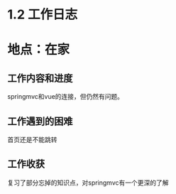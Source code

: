 # 1.2 工作日志

# 地点：在家

## 工作内容和进度
springmvc和vue的连接，但仍然有问题。

## 工作遇到的困难
首页还是不能跳转


## 工作收获
复习了部分忘掉的知识点，对springmvc有一个更深的了解
